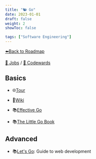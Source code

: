 ```yaml
---
title: "🐿️ Go"
date: 2023-01-01
draft: false
weight: 2
showToc: false

tags: ["Software Engineering"]
---
```


[⬅️Back to Roadmap](/posts/roadmap)

[💼 Jobs](https://www.linkedin.com/jobs/search/?keywords=Golang&location=Spain)
/
[🥋 Codewards](https://www.codewars.com/kata/search/go)

## Basics

- 🌐[Tour](https://go.dev/tour/welcome/1)
- 📝[Wiki](https://github.com/golang/go/wiki)

- 📚[Effective Go](https://go.dev/doc/effective_go)
- 📚[The Little Go Book](https://github.com/karlseguin/the-little-go-book/blob/master/en/go.md)

## Advanced

- 📚[Let's Go](https://lets-go.alexedwards.net/): Guide to web development
